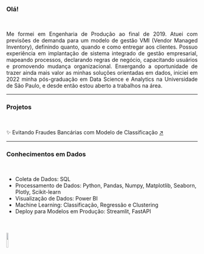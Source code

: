 ### Olá!

<div style="text-align: justify;"><br> 
    
Me formei em Engenharia de Produção ao final de 2019. Atuei com previsões de demanda para um modelo de gestão VMI (Vendor Managed Inventory), definindo quanto, quando e como entregar aos clientes. Possuo experiência em implantação de sistema integrado de gestão empresarial, mapeando processos, declarando regras de negócio, capacitando usuários e promovendo mudança organizacional. Enxergando a oportunidade de trazer ainda mais valor as minhas soluções orientadas em dados, iniciei em 2022 minha pós-graduação em Data Science e Analytics na Universidade de São Paulo, e desde então estou aberto a trabalhos na área.

</div>

<hr>

### Projetos

<br>

✨ Evitando Fraudes Bancárias com Modelo de Classificação [↗️](https://github.com/MarioLisboaJr/fraud_detect)

<hr>

### Conhecimentos em Dados

<br>

- Coleta de Dados: SQL <br>
- Processamento de Dados: Python, Pandas, Numpy, Matplotlib, Seaborn, Plotly, Scikit-learn <br>
- Visualização de Dados: Power BI <br>
- Machine Learning: Classificação, Regressão e Clustering <br> 
- Deploy para Modelos em Produção: Streamlit, FastAPI <br>

<br>
<br>

<div style="text-align: left;">
    <a href="https://www.linkedin.com/in/mario-lisboa/">
        <img src="https://img.shields.io/badge/LinkedIn-0077B5?style=for-the-badge&logo=linkedin&logoColor=white" width=10%>
    </a> 
</div>        
